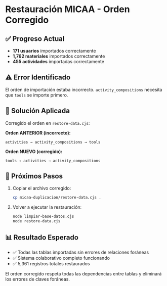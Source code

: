# Restauración MICAA - Orden Corregido

## ✅ Progreso Actual
- **171 usuarios** importados correctamente
- **1,762 materiales** importados correctamente  
- **455 actividades** importadas correctamente

## ⚠️ Error Identificado
El orden de importación estaba incorrecto. `activity_compositions` necesita que `tools` se importe primero.

## 🔧 Solución Aplicada
Corregido el orden en `restore-data.cjs`:

**Orden ANTERIOR (incorrecto):**
```
activities → activity_compositions → tools
```

**Orden NUEVO (corregido):**
```
tools → activities → activity_compositions
```

## 🚀 Próximos Pasos
1. Copiar el archivo corregido:
   ```bash
   cp micaa-duplicacion/restore-data.cjs .
   ```

2. Volver a ejecutar la restauración:
   ```bash
   node limpiar-base-datos.cjs
   node restore-data.cjs
   ```

## 📊 Resultado Esperado
- ✅ Todas las tablas importadas sin errores de relaciones foráneas
- ✅ Sistema colaborativo completo funcionando
- ✅ 5,361 registros totales restaurados

El orden corregido respeta todas las dependencias entre tablas y eliminará los errores de claves foráneas.